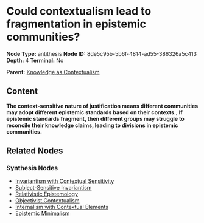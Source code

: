 # Could contextualism lead to fragmentation in epistemic communities?

**Node Type:** antithesis
**Node ID:** 8de5c95b-5b6f-4814-ad55-386326a5c413
**Depth:** 4
**Terminal:** No

**Parent:** [Knowledge as Contextualism](knowledge-as-contextualism-synthesis-34a646f3-6bed-4d6b-8194-a00ffa60b5bb.md)

## Content

**The context-sensitive nature of justification means different communities may adopt different epistemic standards based on their contexts.**, **If epistemic standards fragment, then different groups may struggle to reconcile their knowledge claims, leading to divisions in epistemic communities.**

## Related Nodes

### Synthesis Nodes

- [Invariantism with Contextual Sensitivity](invariantism-with-contextual-sensitivity-synthesis-394378d6-b455-4deb-a8f5-bf8050d69d21.md)
- [Subject-Sensitive Invariantism](subject-sensitive-invariantism-synthesis-8b5858ff-94cd-40ee-9c56-d6f5bd8c5066.md)
- [Relativistic Epistemology](relativistic-epistemology-synthesis-65df2d36-ae45-4ffd-a287-567f842dd135.md)
- [Objectivist Contextualism](objectivist-contextualism-synthesis-d396e78e-ae71-430b-b9f7-32417c7112e4.md)
- [Internalism with Contextual Elements](internalism-with-contextual-elements-synthesis-bc794c03-4a68-4ab1-a996-5ed026e5f131.md)
- [Epistemic Minimalism](epistemic-minimalism-synthesis-91c01b35-cf64-46d4-93c2-4e5dc5fca685.md)
